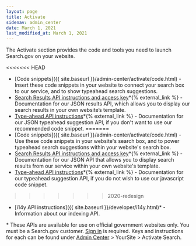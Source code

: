 ```yaml
---
layout: page
title: Activate
sidenav: admin_center
date: March 1, 2021
last_modified_at: March 1, 2021
---
```


<i class="icon-code"></i> The Activate section provides the code and tools you need to launch Search.gov on your website.

<<<<<<< HEAD
* [Code snippets]({{ site.baseurl }}/admin-center/activate/code.html) - Insert these code snippets in your website to connect your search box to our service, and to show typeahead search suggestions.
* [Search Results API instructions and access key](https://open.gsa.gov/api/searchgov-results/)\*{% external_link %} - Documentation for our JSON results API, which allows you to display our search results in your own website’s template.
* [Type-ahead API instructions](https://open.gsa.gov/api/searchgov-suggestions/)\*{% external_link %} - Documentation for our JSON typeahead suggestion API, if you don't want to use our recommended code snippet.
=======
* [Code snippets]({{ site.baseurl }}/admin-center/activate/code.html) - Use these code snippets in your website's search box, and to power typeahead search suggestions within your website's search box.
* [Search Results API instructions and access key](https://open.gsa.gov/api/searchgov-results/)\*{% external_link %} - Documentation for our JSON API that allows you to display search results from our service within your own website's template.
* [Type-ahead API instructions](https://open.gsa.gov/api/searchgov-suggestions/)\*{% external_link %} - Documentation for our typeahead suggestion API, if you do not wish to use our javascript code snippet.
>>>>>>> 2020-redesign
* [i14y API instructions]({{ site.baseurl }}/developer/i14y.html)\* - Information about our indexing API.

\* These APIs are available for use on official government websites only. You must be a Search.gov customer. [Sign in](https://search.usa.gov/sites) is required. Keys and instructions for each can be found under [Admin Center](https://search.usa.gov/sites) > YourSite > Activate Search.